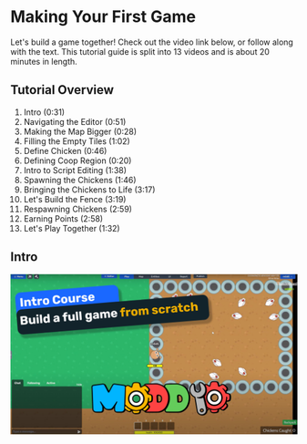 # Making Your First Game

Let's build a game together! Check out the video link below, or follow along with the text. This tutorial guide is split into 13 videos and is about 20 minutes in length.

## Tutorial Overview
1. Intro (0:31)
1. Navigating the Editor (0:51)
1. Making the Map Bigger (0:28)
1. Filling the Empty Tiles (1:02)
1. Define Chicken (0:46)
1. Defining Coop Region (0:20)
1. Intro to Script Editing (1:38)
1. Spawning the Chickens (1:46)
1. Bringing the Chickens to Life (3:17)
1. Let's Build the Fence (3:19)
1. Respawning Chickens (2:59)
1. Earning Points (2:58)
1. Let's Play Together (1:32)

## Intro
[![First Game Tutorial](../img/tutorials/intro_course_cover.jpg)](https://www.youtube.com/watch?v=MzE813qYzbA&list=PLNN5LDYTMuZjvVk3F9gc_GqPHpvLFo8ZB&ab_channel=Moddio)


